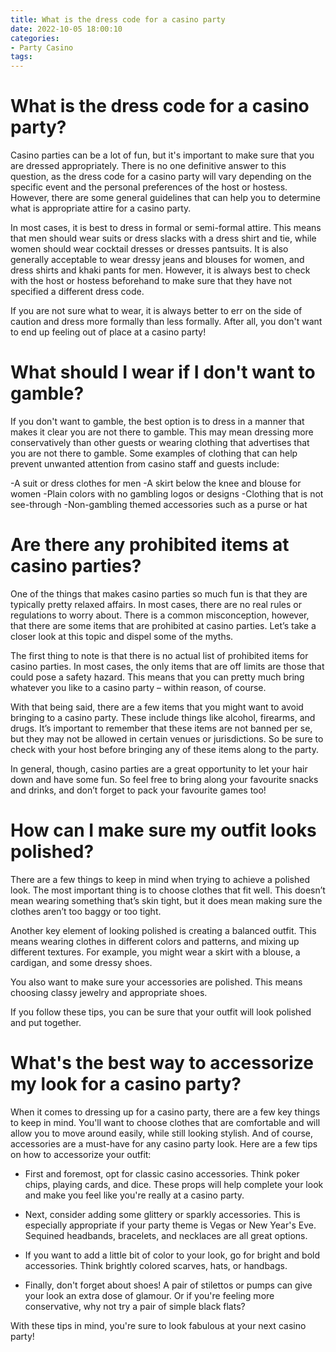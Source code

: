 ```yaml
---
title: What is the dress code for a casino party
date: 2022-10-05 18:00:10
categories:
- Party Casino
tags:
---
```



#  What is the dress code for a casino party?

Casino parties can be a lot of fun, but it's important to make sure that you are dressed appropriately. There is no one definitive answer to this question, as the dress code for a casino party will vary depending on the specific event and the personal preferences of the host or hostess. However, there are some general guidelines that can help you to determine what is appropriate attire for a casino party.

In most cases, it is best to dress in formal or semi-formal attire. This means that men should wear suits or dress slacks with a dress shirt and tie, while women should wear cocktail dresses or dresses pantsuits. It is also generally acceptable to wear dressy jeans and blouses for women, and dress shirts and khaki pants for men. However, it is always best to check with the host or hostess beforehand to make sure that they have not specified a different dress code.

If you are not sure what to wear, it is always better to err on the side of caution and dress more formally than less formally. After all, you don't want to end up feeling out of place at a casino party!

#  What should I wear if I don't want to gamble?

If you don't want to gamble, the best option is to dress in a manner that makes it clear you are not there to gamble. This may mean dressing more conservatively than other guests or wearing clothing that advertises that you are not there to gamble. Some examples of clothing that can help prevent unwanted attention from casino staff and guests include:

-A suit or dress clothes for men
-A skirt below the knee and blouse for women
-Plain colors with no gambling logos or designs
-Clothing that is not see-through
-Non-gambling themed accessories such as a purse or hat

#  Are there any prohibited items at casino parties?

One of the things that makes casino parties so much fun is that they are typically pretty relaxed affairs. In most cases, there are no real rules or regulations to worry about. There is a common misconception, however, that there are some items that are prohibited at casino parties. Let’s take a closer look at this topic and dispel some of the myths.

The first thing to note is that there is no actual list of prohibited items for casino parties. In most cases, the only items that are off limits are those that could pose a safety hazard. This means that you can pretty much bring whatever you like to a casino party – within reason, of course.

With that being said, there are a few items that you might want to avoid bringing to a casino party. These include things like alcohol, firearms, and drugs. It’s important to remember that these items are not banned per se, but they may not be allowed in certain venues or jurisdictions. So be sure to check with your host before bringing any of these items along to the party.

In general, though, casino parties are a great opportunity to let your hair down and have some fun. So feel free to bring along your favourite snacks and drinks, and don’t forget to pack your favourite games too!

#  How can I make sure my outfit looks polished?

There are a few things to keep in mind when trying to achieve a polished look. The most important thing is to choose clothes that fit well. This doesn’t mean wearing something that’s skin tight, but it does mean making sure the clothes aren’t too baggy or too tight.

Another key element of looking polished is creating a balanced outfit. This means wearing clothes in different colors and patterns, and mixing up different textures. For example, you might wear a skirt with a blouse, a cardigan, and some dressy shoes.

You also want to make sure your accessories are polished. This means choosing classy jewelry and appropriate shoes.

If you follow these tips, you can be sure that your outfit will look polished and put together.

#  What's the best way to accessorize my look for a casino party?

When it comes to dressing up for a casino party, there are a few key things to keep in mind. You'll want to choose clothes that are comfortable and will allow you to move around easily, while still looking stylish. And of course, accessories are a must-have for any casino party look. Here are a few tips on how to accessorize your outfit:

* First and foremost, opt for classic casino accessories. Think poker chips, playing cards, and dice. These props will help complete your look and make you feel like you're really at a casino party.

* Next, consider adding some glittery or sparkly accessories. This is especially appropriate if your party theme is Vegas or New Year's Eve. Sequined headbands, bracelets, and necklaces are all great options.

* If you want to add a little bit of color to your look, go for bright and bold accessories. Think brightly colored scarves, hats, or handbags.

* Finally, don't forget about shoes! A pair of stilettos or pumps can give your look an extra dose of glamour. Or if you're feeling more conservative, why not try a pair of simple black flats?

With these tips in mind, you're sure to look fabulous at your next casino party!